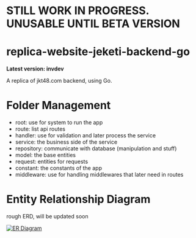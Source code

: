# STILL WORK IN PROGRESS. UNUSABLE UNTIL BETA VERSION

# replica-website-jeketi-backend-go
**Latest version: invdev**

A replica of jkt48.com backend, using Go.

# Folder Management
- root: use for system to run the app
- route: list api routes
- handler: use for validation and later process the service
- service: the business side of the service
- repository: communicate with database (manipulation and stuff)
- model: the base entities
- request: entities for requests
- constant: the constants of the app
- middleware: use for handling middlewares that later need in routes

# Entity Relationship Diagram
rough ERD, will be updated soon

[![ER Diagram](https://pbs.twimg.com/media/GRVF2lAaIAA2wjL?format=jpg)](https://x.com/kamil5b/status/1807427722031010060)
